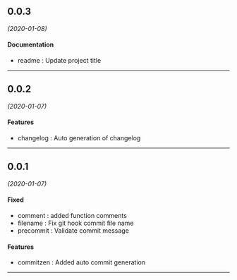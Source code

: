 ## 0.0.3
*(2020-01-08)*

#### Documentation
* readme : Update project title

---

## 0.0.2
*(2020-01-07)*

#### Features
* changelog : Auto generation of changelog

---

## 0.0.1
*(2020-01-07)*

#### Fixed
* comment : added function comments
* filename : Fix git hook commit file name
* precommit : Validate commit message

#### Features
* commitzen : Added auto commit generation

---


